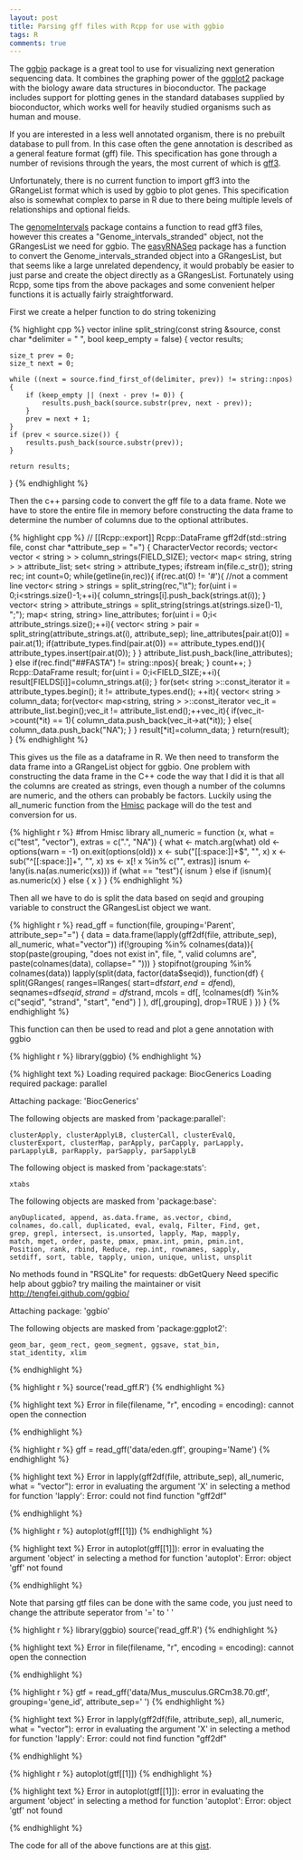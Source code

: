 ```yaml
---
layout: post
title: Parsing gff files with Rcpp for use with ggbio
tags: R
comments: true
---
```


The [ggbio][ggbio] package is a great tool to use for visualizing next generation
sequencing data.  It combines the graphing power of the [ggplot2][ggplot2] package
with the biology aware data structures in bioconductor.  The package includes
support for plotting genes in the standard databases supplied by bioconductor,
which works well for heavily studied organisms such as human and mouse.

If you are interested in a less well annotated organism, there is no prebuilt
database to pull from.  In this case often the gene annotation is described as
a general feature format (gff) file.  This specification has gone through
a number of revisions through the years, the most current of which is [gff3][gff3].

Unfortunately, there is no current function to import gff3 into the GRangeList
format which is used by ggbio to plot genes.  This specification also is
somewhat complex to parse in R due to there being multiple levels of
relationships and optional fields.

The [genomeIntervals][genomeIntervals] package contains a function to read gff3 files, however
this creates a "Genome_intervals_stranded" object, not the GRangesList we need
for ggbio.  The [easyRNASeq][easyRNASeq] package has a function to convert the
Genome_intervals_stranded object into a GRangesList, but that seems like
a large unrelated dependency, it would probably be easier to just parse and
create the object directly as a GRangesList.  Fortunately using Rcpp, some tips
from the above packages and some convenient helper functions it is actually
fairly straightforward.

First we create a helper function to do string tokenizing

{% highlight cpp %}
vector<string> inline split_string(const string &source, const char *delimiter = " ", bool keep_empty = false) {
    vector<string> results;

    size_t prev = 0;
    size_t next = 0;

    while ((next = source.find_first_of(delimiter, prev)) != string::npos) {
        if (keep_empty || (next - prev != 0)) {
            results.push_back(source.substr(prev, next - prev));
        }
        prev = next + 1;
    }
    if (prev < source.size()) {
        results.push_back(source.substr(prev));
    }

    return results;
}
{% endhighlight %}

Then the c++ parsing code to convert the gff file to a data frame.  Note we
have to store the entire file in memory before constructing the data frame to
determine the number of columns due to the optional attributes.


{% highlight cpp %}
// [[Rcpp::export]]
Rcpp::DataFrame gff2df(std::string file, const char *attribute_sep = "=") {
  CharacterVector records;
  vector< vector < string > > column_strings(FIELD_SIZE);
  vector< map< string, string > > attribute_list;
  set< string > attribute_types;
  ifstream in(file.c_str());
  string rec;
  int count=0;
  while(getline(in,rec)){
    if(rec.at(0) != '#'){ //not a comment line
      vector< string > strings = split_string(rec,"\t");
      for(uint i = 0;i<strings.size()-1;++i){
        column_strings[i].push_back(strings.at(i));
      }
      vector< string > attribute_strings = split_string(strings.at(strings.size()-1), ";");
      map< string, string> line_attributes;
      for(uint i = 0;i< attribute_strings.size();++i){
        vector< string > pair = split_string(attribute_strings.at(i), attribute_sep);
        line_attributes[pair.at(0)] = pair.at(1);
        if(attribute_types.find(pair.at(0)) == attribute_types.end()){
          attribute_types.insert(pair.at(0));
        }
      }
      attribute_list.push_back(line_attributes);
    }
    else if(rec.find("##FASTA") != string::npos){
      break;
    }
    count++;
  }
  Rcpp::DataFrame result;
  for(uint i = 0;i<FIELD_SIZE;++i){
    result[FIELDS[i]]=column_strings.at(i);
  }
  for(set< string >::const_iterator it = attribute_types.begin(); it != attribute_types.end(); ++it){
    vector< string > column_data;
    for(vector< map<string, string > >::const_iterator vec_it = attribute_list.begin();vec_it != attribute_list.end();++vec_it){
      if(vec_it->count(*it) == 1){
        column_data.push_back(vec_it->at(*it));
      }
      else{
        column_data.push_back("NA");
      }
    }
    result[*it]=column_data;
  }
  return(result);
}
{% endhighlight %}

This gives us the file as a dataframe in R.  We then need to transform the data
frame into a GRangeList object for ggbio.  One problem with constructing the
data frame in the C++ code the way that I did it is that all the columns are
created as strings, even though a number of the columns are numeric, and the
others can probably be factors.  Luckily using the all_numeric function from
the [Hmisc][Hmisc] package will do the test and conversion for us.


{% highlight r %}
#from Hmisc library
all_numeric = function (x, what = c("test", "vector"), extras = c(".", "NA")) {
  what <- match.arg(what)
  old <- options(warn = -1)
  on.exit(options(old))
  x <- sub("[[:space:]]+$", "", x)
  x <- sub("^[[:space:]]+", "", x)
  xs <- x[! x %in% c("", extras)]
  isnum <- !any(is.na(as.numeric(xs)))
  if (what == "test"){
    isnum
  }
  else if (isnum){
    as.numeric(x)
  }
  else {
    x
  }
}
{% endhighlight %}

Then all we have to do is split the data based on seqid and grouping variable
to construct the GRangesList object we want.


{% highlight r %}
read_gff = function(file, grouping='Parent', attribute_sep="=") {
  data = data.frame(lapply(gff2df(file, attribute_sep), all_numeric, what="vector"))
  if(!grouping %in% colnames(data)){
    stop(paste(grouping, "does not exist in", file, ", valid columns are", paste(colnames(data), collapse=" ")))
  }
  stopifnot(grouping %in% colnames(data))
    lapply(split(data, factor(data$seqid)), function(df) {
      split(GRanges( ranges=IRanges( start=df$start, end=df$end),
                    seqnames=df$seqid,
                    strand=df$strand,
                    mcols = df[, !colnames(df) %in% c("seqid", "strand", "start", "end") ]
                   ),
           df[,grouping], drop=TRUE
           )
    })
}
{% endhighlight %}

This function can then be used to read and plot a gene annotation with ggbio


{% highlight r %}
library(ggbio)
{% endhighlight %}



{% highlight text %}
​Loading required package: BiocGenerics
Loading required package: parallel

Attaching package: 'BiocGenerics'

The following objects are masked from 'package:parallel':

    clusterApply, clusterApplyLB, clusterCall, clusterEvalQ,
    clusterExport, clusterMap, parApply, parCapply, parLapply,
    parLapplyLB, parRapply, parSapply, parSapplyLB

The following object is masked from 'package:stats':

    xtabs

The following objects are masked from 'package:base':

    anyDuplicated, append, as.data.frame, as.vector, cbind,
    colnames, do.call, duplicated, eval, evalq, Filter, Find, get,
    grep, grepl, intersect, is.unsorted, lapply, Map, mapply,
    match, mget, order, paste, pmax, pmax.int, pmin, pmin.int,
    Position, rank, rbind, Reduce, rep.int, rownames, sapply,
    setdiff, sort, table, tapply, union, unique, unlist, unsplit

No methods found in "RSQLite" for requests: dbGetQuery
Need specific help about ggbio? try mailing 
 the maintainer or visit http://tengfei.github.com/ggbio/

Attaching package: 'ggbio'

The following objects are masked from 'package:ggplot2':

    geom_bar, geom_rect, geom_segment, ggsave, stat_bin,
    stat_identity, xlim

{% endhighlight %}



{% highlight r %}
source('read_gff.R')
{% endhighlight %}



{% highlight text %}
​Error in file(filename, "r", encoding = encoding): cannot open the connection

{% endhighlight %}



{% highlight r %}
gff = read_gff('data/eden.gff', grouping='Name')
{% endhighlight %}



{% highlight text %}
​Error in lapply(gff2df(file, attribute_sep), all_numeric, what = "vector"): error in evaluating the argument 'X' in selecting a method for function 'lapply': Error: could not find function "gff2df"

{% endhighlight %}



{% highlight r %}
autoplot(gff[[1]])
{% endhighlight %}



{% highlight text %}
​Error in autoplot(gff[[1]]): error in evaluating the argument 'object' in selecting a method for function 'autoplot': Error: object 'gff' not found

{% endhighlight %}

Note that parsing gtf files can be done with the same code, you just need to
change the attribute seperator from '=' to ' '


{% highlight r %}
library(ggbio)
source('read_gff.R')
{% endhighlight %}



{% highlight text %}
​Error in file(filename, "r", encoding = encoding): cannot open the connection

{% endhighlight %}



{% highlight r %}
gtf = read_gff('data/Mus_musculus.GRCm38.70.gtf', grouping='gene_id', attribute_sep=' ')
{% endhighlight %}



{% highlight text %}
​Error in lapply(gff2df(file, attribute_sep), all_numeric, what = "vector"): error in evaluating the argument 'X' in selecting a method for function 'lapply': Error: could not find function "gff2df"

{% endhighlight %}



{% highlight r %}
autoplot(gtf[[1]])
{% endhighlight %}



{% highlight text %}
​Error in autoplot(gtf[[1]]): error in evaluating the argument 'object' in selecting a method for function 'autoplot': Error: object 'gtf' not found

{% endhighlight %}

The code for all of the above functions are at this [gist][gist].

[gist]: https://gist.github.com/4613075
[ggbio]: http://www.bioconductor.org/packages/release/bioc/html/ggbio.html
[ggplot2]: http://ggplot2.org/
[gff3]: http://www.sequenceontology.org/resources/gff3.html
[genomeIntervals]: http://www.bioconductor.org/packages/2.12/bioc/html/genomeIntervals.html
[easyRNASeq]: http://www.bioconductor.org/packages/release/bioc/html/easyRNASeq.html
[Hmisc]: http://cran.r-project.org/web/packages/Hmisc/index.html
